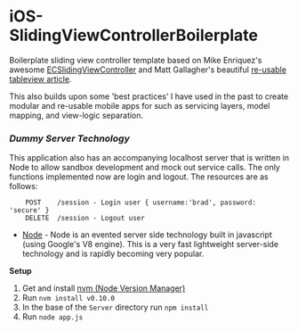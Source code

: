 iOS-SlidingViewControllerBoilerplate
====================================

Boilerplate sliding view controller template based on Mike Enriquez's awesome [ECSlidingViewController](https://github.com/edgecase/ECSlidingViewController) and Matt Gallagher's beautiful [re-usable tableview article](http://www.cocoawithlove.com/2010/12/uitableview-construction-drawing-and.html).

This also builds upon some 'best practices' I have used in the past to create modular and re-usable mobile apps for such as servicing layers, model mapping, and view-logic separation.

### _Dummy Server Technology_

This application also has an accompanying localhost server that is written in Node to allow sandbox development and mock out service calls.  The only functions implemented now are login and logout.  The resources are as follows:

		POST 	/session - Login user { username:'brad', password: 'secure' }
		DELETE 	/session - Logout user

* [Node](http://nodejs.org/) - Node is an evented server side technology built in javascript (using Google's V8 engine).  This is a very fast lightweight server-side technology and is rapidly becoming very popular.

**Setup**

1.  Get and install [nvm (Node Version Manager)](https://github.com/creationix/nvm)
2.  Run `nvm install v0.10.0`
3.  In the base of the `Server` directory run `npm install`
4.  Run `node app.js`